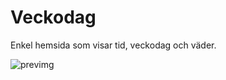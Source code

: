 # Veckodag
Enkel hemsida som visar tid, veckodag och väder.

![previmg](https://user-images.githubusercontent.com/65189211/217394795-f952e1e0-932c-469d-b812-b944c8ed1f70.png)
